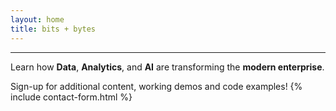 ```yaml
---
layout: home
title: bits + bytes
---
```


---
Learn how **Data**, **Analytics**, and **AI** are transforming the **modern enterprise**.







Sign-up for additional content, working demos and code examples!
{% include contact-form.html %}
